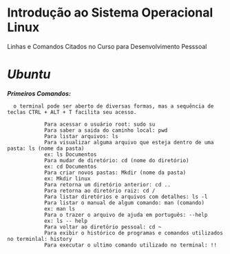 # Introdução ao Sistema Operacional Linux
Linhas e Comandos Citados no Curso para Desenvolvimento Pesssoal
  
# ***Ubuntu*** 

***Primeiros Comandos:***
       
      o terminal pode ser aberto de diversas formas, mas a sequência de teclas CTRL + ALT + T facilita seu acesso.    

                Para acessar o usuário root: sudo su
                Para saber a saida do caminho local: pwd
                Para listar arquivos: ls
                Para visualizar alguma arquivo que esteja dentro de uma pasta: ls (nome da pasta)
                ex: ls Documentos
                Para mudar de diretório: cd (nome do diretório)
                ex: cd Documentos
                Para criar novos pastas: Mkdir (nome da pasta)
                ex: Mkdir linux
                Para retorna um diretório anterior: cd ..
                Para retorna ao diretório raiz: cd /
                Para listar diretórios e arquivos com detalhes: ls -l
                Para listar o manual de algum comando: man (comando)
                ex: man ls
                Para o trazer o arquivo de ajuda em português: --help
                ex: ls -- help
                Para voltar ao diretório pessoal: cd ~
                Para exibir o histórico de programas e comandos utilizados no terminlal: history
                Para executar o ultimo comando utilizado no terminal: !!
                



